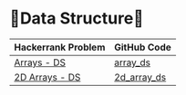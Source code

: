 # :rocket:Data Structure:rocket:

| Hackerrank Problem | GitHub Code |
| -|- |
| [Arrays - DS](https://www.hackerrank.com/challenges/arrays-ds/problem) | [array_ds](https://github.com/soaibsafi/Competitive-programming/blob/master/HakerRank/Data%20Structure/array_ds.py) |
| [2D Arrays - DS](https://www.hackerrank.com/challenges/2d-array/problem) | [2d_array_ds](https://github.com/soaibsafi/Competitive-programming/blob/master/HakerRank/Data%20Structure/2d_array_ds.py) |
